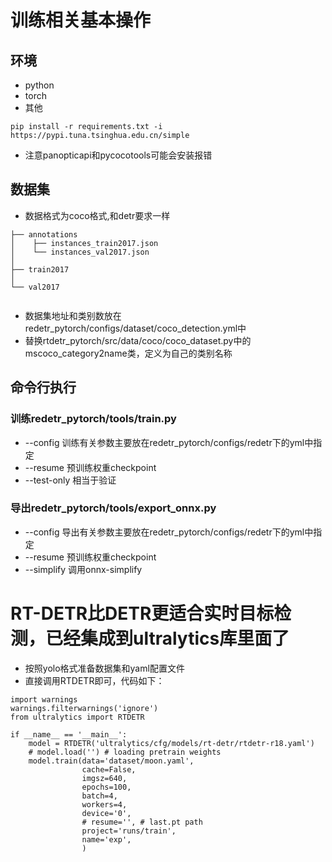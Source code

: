 # 训练相关基本操作
## 环境
+ python
+ torch
+ 其他
```
pip install -r requirements.txt -i  https://pypi.tuna.tsinghua.edu.cn/simple

```
+ 注意panopticapi和pycocotools可能会安装报错
## 数据集
+ 数据格式为coco格式,和detr要求一样


```
├── annotations
│    ├── instances_train2017.json
│    └── instances_val2017.json
│ 
├── train2017
│   
└── val2017
   

```
+ 数据集地址和类别数放在redetr_pytorch/configs/dataset/coco_detection.yml中
+ 替换rtdetr_pytorch/src/data/coco/coco_dataset.py中的mscoco_category2name类，定义为自己的类别名称
## 命令行执行
### 训练redetr_pytorch/tools/train.py
+ --config 训练有关参数主要放在redetr_pytorch/configs/redetr下的yml中指定
+ --resume 预训练权重checkpoint
+ --test-only 相当于验证
### 导出redetr_pytorch/tools/export_onnx.py
+ --config 导出有关参数主要放在redetr_pytorch/configs/redetr下的yml中指定
+ --resume 预训练权重checkpoint
+ --simplify 调用onnx-simplify

# RT-DETR比DETR更适合实时目标检测，已经集成到ultralytics库里面了
+ 按照yolo格式准备数据集和yaml配置文件
+ 直接调用RTDETR即可，代码如下：
```
import warnings
warnings.filterwarnings('ignore')
from ultralytics import RTDETR

if __name__ == '__main__':
    model = RTDETR('ultralytics/cfg/models/rt-detr/rtdetr-r18.yaml')
    # model.load('') # loading pretrain weights
    model.train(data='dataset/moon.yaml',
                cache=False,
                imgsz=640,
                epochs=100,
                batch=4,
                workers=4,
                device='0',
                # resume='', # last.pt path
                project='runs/train',
                name='exp',
                )

```